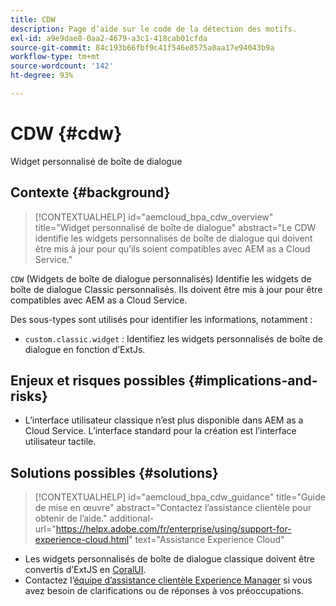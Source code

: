 ```yaml
---
title: CDW
description: Page d’aide sur le code de la détection des motifs.
exl-id: a9e9dae8-0aa2-4679-a3c1-418cab01cfda
source-git-commit: 84c193b66fbf9c41f546e8575a0aa17e94043b9a
workflow-type: tm+mt
source-wordcount: '142'
ht-degree: 93%

---
```


# CDW {#cdw}

Widget personnalisé de boîte de dialogue

## Contexte {#background}

>[!CONTEXTUALHELP]
>id="aemcloud_bpa_cdw_overview"
>title="Widget personnalisé de boîte de dialogue"
>abstract="Le CDW identifie les widgets personnalisés de boîte de dialogue qui doivent être mis à jour pour qu’ils soient compatibles avec AEM as a Cloud Service."

`CDW`  (Widgets de boîte de dialogue personnalisés) Identifie les widgets de boîte de dialogue Classic personnalisés. Ils doivent être mis à jour pour être compatibles avec AEM as a Cloud Service.

Des sous-types sont utilisés pour identifier les informations, notamment :

* `custom.classic.widget` : Identifiez les widgets personnalisés de boîte de dialogue en fonction d’ExtJs.

## Enjeux et risques possibles {#implications-and-risks}

* L’interface utilisateur classique n’est plus disponible dans AEM as a Cloud Service. L’interface standard pour la création est l’interface utilisateur tactile.

## Solutions possibles {#solutions}

>[!CONTEXTUALHELP]
>id="aemcloud_bpa_cdw_guidance"
>title="Guide de mise en œuvre"
>abstract="Contactez l’assistance clientèle pour obtenir de l’aide."
>additional-url="https://helpx.adobe.com/fr/enterprise/using/support-for-experience-cloud.html" text="Assistance Experience Cloud"

* Les widgets personnalisés de boîte de dialogue classique doivent être convertis d’ExtJS en [CoralUI](https://developer.adobe.com/experience-manager/reference-materials/6-5/coral-ui/coralui3/getting-started.html).
* Contactez l’[équipe d’assistance clientèle Experience Manager](https://helpx.adobe.com/fr/enterprise/using/support-for-experience-cloud.html) si vous avez besoin de clarifications ou de réponses à vos préoccupations.
